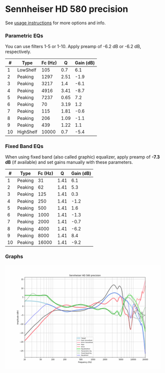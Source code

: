 # Sennheiser HD 580 precision
See [usage instructions](https://github.com/jaakkopasanen/AutoEq#usage) for more options and info.

### Parametric EQs
You can use filters 1-5 or 1-10. Apply preamp of -6.2 dB or -6.2 dB, respectively.

|   # | Type      |   Fc (Hz) |    Q |   Gain (dB) |
|-----|-----------|-----------|------|-------------|
|   1 | LowShelf  |       105 | 0.7  |         6.1 |
|   2 | Peaking   |      1297 | 2.51 |        -1.9 |
|   3 | Peaking   |      3217 | 1.4  |        -6.1 |
|   4 | Peaking   |      4916 | 3.41 |        -8.7 |
|   5 | Peaking   |      7237 | 0.65 |         7.2 |
|   6 | Peaking   |        70 | 3.19 |         1.2 |
|   7 | Peaking   |       115 | 1.81 |        -0.6 |
|   8 | Peaking   |       206 | 1.09 |        -1.1 |
|   9 | Peaking   |       439 | 1.22 |         1.1 |
|  10 | HighShelf |     10000 | 0.7  |        -5.4 |

### Fixed Band EQs
When using fixed band (also called graphic) equalizer, apply preamp of **-7.3 dB** (if available) and set gains manually with these parameters.

|   # | Type    |   Fc (Hz) |    Q |   Gain (dB) |
|-----|---------|-----------|------|-------------|
|   1 | Peaking |        31 | 1.41 |         6.1 |
|   2 | Peaking |        62 | 1.41 |         5.3 |
|   3 | Peaking |       125 | 1.41 |         0.3 |
|   4 | Peaking |       250 | 1.41 |        -1.2 |
|   5 | Peaking |       500 | 1.41 |         1.6 |
|   6 | Peaking |      1000 | 1.41 |        -1.3 |
|   7 | Peaking |      2000 | 1.41 |        -0.7 |
|   8 | Peaking |      4000 | 1.41 |        -6.2 |
|   9 | Peaking |      8000 | 1.41 |         8.4 |
|  10 | Peaking |     16000 | 1.41 |        -9.2 |

### Graphs
![](./Sennheiser%20HD%20580%20precision.png)
